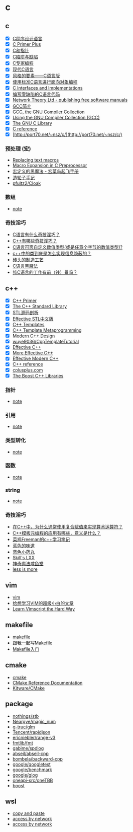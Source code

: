 # c

## c

- [x] [C程序设计语言](https://book.douban.com/subject/1139336/)
- [x] [C Primer Plus](https://book.douban.com/subject/1240002/)
- [x] [C和指针](https://book.douban.com/subject/3012360/)
- [x] [C陷阱与缺陷](https://book.douban.com/subject/2778632/)
- [x] [C专家编程](https://book.douban.com/subject/2377310/)
- [x] [现代C语言](http://icube-icps.unistra.fr/img_auth.php/d/db/ModernC.pdf)
- [x] [风格的要素——C语言版](http://www.oualline.com/books.free/style/index.html)
- [x] [使用标准C语言进行面向对象编程](https://www.cs.rit.edu/~ats/books/ooc.pdf)
- [x] [C Interfaces and Implementations](https://book.douban.com/subject/1826292/)
- [x] [编写零缺陷的C语言代码](http://www.duckware.com/bugfreec/index.html)
- [x] [Network Theory Ltd - publishing free software manuals](http://www.network-theory.co.uk/)
- [x] [GCC简介](http://www.network-theory.co.uk/docs/gccintro/)
- [x] [GCC, the GNU Compiler Collection](https://gcc.gnu.org/)
- [x] [Using the GNU Compiler Collection (GCC)](https://gcc.gnu.org/onlinedocs/gcc/)
- [x] [The GNU C Library](https://www.gnu.org/software/libc/manual/)
- [x] [C reference](https://en.cppreference.com/w/c)
- [x] [http://port70.net/~nsz/c/](http://port70.net/~nsz/c/)

### 预处理 (宏)

- [Replacing text macros](https://en.cppreference.com/w/c/preprocessor/replace)
- [Macro Expansion in C Preprocessor](https://zhuanlan.zhihu.com/p/25044913)
- [宏定义的黑魔法 - 宏菜鸟起飞手册](https://onevcat.com/2014/01/black-magic-in-macro/)
- [造轮子手记](https://zhuanlan.zhihu.com/wheel-creatation)
- [pfultz2/Cloak](https://github.com/pfultz2/Cloak)

### 数组

- [note](c/array)

### 奇技淫巧

- [C语言有什么奇技淫巧？](https://www.zhihu.com/question/27417946)
- [C++有哪些奇技淫巧？](https://www.zhihu.com/question/27338446)
- [C语言可否自定义数值类型(或是任意个字节的数值类型)?](https://www.zhihu.com/question/30956458)
- [c++中的类到底是怎么实现信息隐蔽的？](https://www.zhihu.com/question/263672254)
- [砖头的制造工艺](https://zhuanlan.zhihu.com/c_148841715)
- [C语言黑魔法](https://zhuanlan.zhihu.com/c_83697357)
- [纯C语言的工作有前（钱）景吗？](https://www.zhihu.com/question/30292024)

## c++

- [x] [C++ Primer](https://book.douban.com/subject/24089577/)
- [x] [The C++ Standard Library](https://book.douban.com/subject/1110941/)
- [x] [STL源码剖析](https://book.douban.com/subject/1110934/)
- [x] [Effective STL中文版](https://book.douban.com/subject/1792179/)
- [x] [C++ Templates](https://book.douban.com/subject/2378124/)
- [x] [C++ Template Metaprogramming](https://book.douban.com/subject/4136223/)
- [x] [Modern C++ Design](https://book.douban.com/subject/1119904/)
- [x] [wuye9036/CppTemplateTutorial](https://github.com/wuye9036/CppTemplateTutorial)
- [x] [Effective C++](https://book.douban.com/subject/1842426/)
- [x] [More Effective C++](https://book.douban.com/subject/5908727/)
- [x] [Effective Modern C++](https://book.douban.com/subject/25923597/)
- [x] [C++ reference](https://en.cppreference.com/w/)
- [x] [cplusplus.com](http://www.cplusplus.com/)
- [x] [The Boost C++ Libraries](https://theboostcpplibraries.com/)

### 指针

- [note](cpp/pointer)

### 引用

- [note](cpp/reference)

### 类型转化

- [note](cpp/cast)

### 函数

- [note](cpp/function)

### string

- [note](cpp/string)

### 奇技淫巧

- [在C++中，为什么通常使用复合赋值来实现算术运算符？](https://www.zhihu.com/question/35178911)
- [C++模板元编程的应用有哪些，意义是什么？](https://www.zhihu.com/question/21656266)
- [菜鸡Freeman的c++学习笔记](https://zhuanlan.zhihu.com/freemanscpp)
- [蓝色的味道](https://zhuanlan.zhihu.com/frozengene)
- [蓝色小药丸](https://zhuanlan.zhihu.com/sildenafil)
- [Skill's LXX](https://zhuanlan.zhihu.com/skillxx)
- [神奇魔法咸鱼堂](https://zhuanlan.zhihu.com/magicsaltyfish)
- [less is more](https://zhuanlan.zhihu.com/lessmore)

## vim

- [vim](https://github.com/gaoxinge/bible/tree/master/c/vim)
- [给想学习VIM的超级小白的文章](https://zhuanlan.zhihu.com/p/22530297)
- [Learn Vimscript the Hard Way](http://learnvimscriptthehardway.stevelosh.com/)

## makefile

- [makefile](https://github.com/gaoxinge/bible/tree/master/c/makefile)
- [跟我一起写Makefile](https://seisman.github.io/how-to-write-makefile)
- [Makefile入门](https://zhuanlan.zhihu.com/p/149346441)

## cmake

- [cmake](https://github.com/gaoxinge/bible/tree/master/c/cmake)
- [CMake Reference Documentation](https://cmake.org/cmake/help/v3.22/)
- [Kitware/CMake](https://github.com/Kitware/CMake)

## package

- [nothings/stb](https://github.com/gaoxinge/bible/tree/master/c/package/stb_test)
- [Neargye/magic_num](https://github.com/gaoxinge/bible/tree/master/c/package/magic_enum_test)
- [g-truc/glm](https://github.com/gaoxinge/bible/tree/master/c/package/glm_test)
- [Tencent/rapidjson](https://github.com/gaoxinge/bible/tree/master/c/package/rapidjson_test)
- [ericniebler/range-v3](https://github.com/gaoxinge/bible/tree/master/c/package/range_v3_test)
- [fmtlib/fmt](https://github.com/gaoxinge/bible/tree/master/c/package/fmt_test)
- [gabime/spdlog](https://github.com/gaoxinge/bible/tree/master/c/package/spdlog_test)
- [abseil/abseil-cpp](https://github.com/gaoxinge/bible/tree/master/c/package/abseil_cpp_test)
- [bombela/backward-cpp](https://github.com/gaoxinge/bible/tree/master/c/package/backward_cpp_test)
- [google/googletest](https://github.com/gaoxinge/bible/tree/master/c/package/google_test_test)
- [google/benchmark](https://github.com/gaoxinge/bible/tree/master/c/package/benchmark_test)
- [google/glog](https://github.com/gaoxinge/bible/tree/master/c/package/glog_test)
- [oneapi-src/oneTBB](https://github.com/gaoxinge/bible/tree/master/c/package/tbb_test)
- [boost](https://github.com/gaoxinge/bible/tree/master/c/package/boost_test)

## wsl

- [copy and paste](https://www.reddit.com/r/bashonubuntuonwindows/comments/ceeu8p/comment/eu253fe/?utm_source=share&utm_medium=web2x&context=3)
- [access by network](https://stackoverflow.com/questions/49835559/how-to-access-to-the-web-server-which-running-on-wslwindows-subsystem-for-linux/64159675#64159675)
- [access by network](https://www.nextofwindows.com/allow-server-running-inside-wsl-to-be-accessible-outside-windows-10-host)
